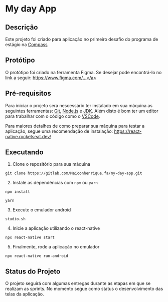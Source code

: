 # My day App

## Descrição

Este projeto foi criado para aplicação no primeiro desafio do programa de estágio na <a href="https://compass.uol/">Compass</a>

## Protótipo

O protótipo foi criado na ferramenta Figma. Se desejar pode encontrá-lo no link a seguir: <a href="https://www.figma.com/file/ESgzjPoyLTn15hi8Io6iVI/1%C2%AA-Sprint?node-id=1%3A336">https://www.figma.com/...</a>

## Pré-requisitos

Para iniciar o projeto será nescessário ter instalado em sua máquina as seguintes ferramentas:
[Git](https://git-scm.com), [Node.js](https://nodejs.org/en/) e [JDK](https://www.oracle.com/br/java/technologies/javase/jdk11-archive-downloads.html). Além disto é bom ter um editor para trabalhar com o código como o [VSCode](https://code.visualstudio.com/).

Para maiores detalhes de como preparar sua máquina para testar a aplicação, segue uma recomendação de instalação: https://react-native.rocketseat.dev/

## Executando

1. Clone o repositório para sua máquina

```
git clone https://gitlab.com/Maiconhenrique.fa/my-day-app.git
```

2. Instale as dependências com `npm` ou `yarn`

```
npm install
```

```
yarn
```

3. Execute o emulador android

```
studio.sh
```

4. Inicie a aplicação utilizando o react-native

```
npx react-native start
```

5. Finalmente, rode a aplicação no emulador

```
npx react-native run-android
```

## Status do Projeto

O projeto seguirá com algumas entregas durante as etapas em que se realizam as sprints. No momento segue como status o desenvolvimento das telas da aplicação.
